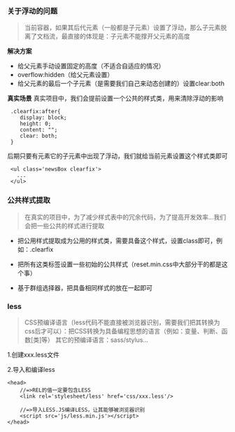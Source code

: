### 关于浮动的问题
> 当前容器，如果其后代元素（一般都是子元素）设置了浮动，那么子元素脱离了文档流，最直接的体现是：子元素不能撑开父元素的高度

**解决方案**
- 给父元素手动设置固定的高度（不适合自适应的情况）
- overflow:hidden（给父元素设置）
- 给父元素的最后一个子元素（是需要我们自己来动态创建的）设置clear:both

**真实场景**
真实项目中，我们会提前设置一个公共的样式类，用来清除浮动的影响
```
 .clearfix:after{
    display: block;
    height: 0;
    content: "";
    clear: both;
 }
```
后期只要有元素它的子元素中出现了浮动，我们就给当前元素设置这个样式类即可
```
 <ul class='newsBox clearfix'>
   ...
 </ul>
```


### 公共样式提取
> 在真实的项目中，为了减少样式表中的冗余代码，为了提高开发效率...我们会把一些公共的样式进行提取

- 把公用样式提取成为公用的样式类，需要具备这个样式，设置class即可，例如：.clearfix

- 把所有这类标签设置一些初始的公共样式（reset.min.css中大部分干的都是这个事）

- 基于群组选择器，把具备相同样式的放在一起即可


### less
> CSS预编译语言（less代码不能直接被浏览器识别，需要我们把其转换为css后才可以）：把CSS转换为具备编程思想的语言（例如：变量、判断、函数[类]等）
> 其它的预编译语言：sass/stylus...

1.创建xxx.less文件

2.导入和编译less
```
<head>
    //=>REL的值一定要包含LESS
    <link rel='stylesheet/less' href='css/xxx.less'/>

    //=>导入LESS.JS编译LESS，让其能够被浏览器识别
    <script src='js/less.min.js'></script>
</head>
```












